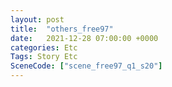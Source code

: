 ```yaml
---
layout: post
title:  "others_free97"
date:   2021-12-28 07:00:00 +0000
categories: Etc
Tags: Story Etc
SceneCode: ["scene_free97_q1_s20"]
---
```

